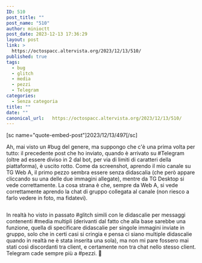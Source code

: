 ```yaml
---
ID: 510
post_title: ""
post_name: "510"
author: minioctt
post_date: 2023-12-13 17:36:29
layout: post
link: >
  https://octospacc.altervista.org/2023/12/13/510/
published: true
tags:
  - bug
  - glitch
  - media
  - pezzi
  - Telegram
categories:
  - Senza categoria
title: ""
date: ""
canonical_url:   https://octospacc.altervista.org/2023/12/13/510/
---
```

<!-- wp:paragraph -->
<p>[sc name="quote-embed-post"]2023/12/13/497[/sc]</p>
<!-- /wp:paragraph -->

<!-- wp:paragraph -->
<p>Ah, mai visto un #bug del genere, ma suppongo che c'è una prima volta per tutto: il precedente post che ho inviato, quando è arrivato su #Telegram (oltre ad essere diviso in 2 dal bot, per via di limiti di caratteri della piattaforma), è uscito rotto. Come da screenshot, aprendo il mio canale su TG Web A, il primo pezzo sembra essere senza didascalia (che però appare cliccando su una delle due immagini allegate), mentre da TG Desktop si vede correttamente. La cosa strana è che, sempre da Web A, si vede correttamente aprendo la chat di gruppo collegata al canale (non riesco a farlo vedere in foto, ma fidatevi).</p>
<!-- /wp:paragraph -->

<!-- wp:paragraph -->
<p></p>
<!-- /wp:paragraph -->

<!-- wp:image {"id":512,"sizeSlug":"full","linkDestination":"none"} -->
<figure class="wp-block-image size-full"><img src="{{site.cdnurl}}/assets/uploads/2023/12/image-8.png" alt="" class="wp-image-512"/></figure>
<!-- /wp:image -->

<!-- wp:paragraph -->
<p></p>
<!-- /wp:paragraph -->

<!-- wp:paragraph -->
<p>In realtà ho visto in passato #glitch simili con le didascalie per messaggi contenenti #media multipli (derivanti dal fatto che alla base sarebbe una funzione, quella di specificare didascalie per singole immagini inviate in gruppo, solo che in certi casi si cringia e pensa ci siano multiple didascalie quando in realtà ne è stata inserita una sola), ma non mi pare fossero mai stati così discordanti tra client, e certamente non tra chat nello stesso client. Telegram cade sempre più a #pezzi. 🥴️</p>
<!-- /wp:paragraph -->